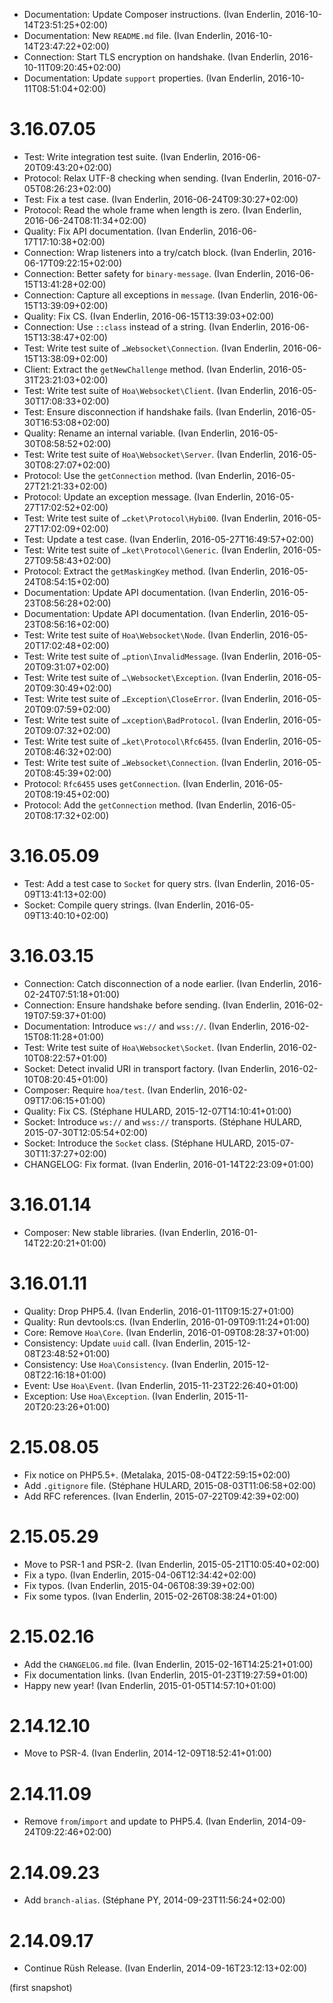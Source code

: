   * Documentation: Update Composer instructions. (Ivan Enderlin, 2016-10-14T23:51:25+02:00)
  * Documentation: New `README.md` file. (Ivan Enderlin, 2016-10-14T23:47:22+02:00)
  * Connection: Start TLS encryption on handshake. (Ivan Enderlin, 2016-10-11T09:20:45+02:00)
  * Documentation: Update `support` properties. (Ivan Enderlin, 2016-10-11T08:51:04+02:00)
# 3.16.07.05

  * Test: Write integration test suite. (Ivan Enderlin, 2016-06-20T09:43:20+02:00)
  * Protocol: Relax UTF-8 checking when sending. (Ivan Enderlin, 2016-07-05T08:26:23+02:00)
  * Test: Fix a test case. (Ivan Enderlin, 2016-06-24T09:30:27+02:00)
  * Protocol: Read the whole frame when length is zero. (Ivan Enderlin, 2016-06-24T08:11:34+02:00)
  * Quality: Fix API documentation. (Ivan Enderlin, 2016-06-17T17:10:38+02:00)
  * Connection: Wrap listeners into a try/catch block. (Ivan Enderlin, 2016-06-17T09:22:15+02:00)
  * Connection: Better safety for `binary-message`. (Ivan Enderlin, 2016-06-15T13:41:28+02:00)
  * Connection: Capture all exceptions in `message`. (Ivan Enderlin, 2016-06-15T13:39:09+02:00)
  * Quality: Fix CS. (Ivan Enderlin, 2016-06-15T13:39:03+02:00)
  * Connection: Use `::class` instead of a string. (Ivan Enderlin, 2016-06-15T13:38:47+02:00)
  * Test: Write test suite of `…Websocket\Connection`. (Ivan Enderlin, 2016-06-15T13:38:09+02:00)
  * Client: Extract the `getNewChallenge` method. (Ivan Enderlin, 2016-05-31T23:21:03+02:00)
  * Test: Write test suite of `Hoa\Websocket\Client`. (Ivan Enderlin, 2016-05-30T17:08:33+02:00)
  * Test: Ensure disconnection if handshake fails. (Ivan Enderlin, 2016-05-30T16:53:08+02:00)
  * Quality: Rename an internal variable. (Ivan Enderlin, 2016-05-30T08:58:52+02:00)
  * Test: Write test suite of `Hoa\Websocket\Server`. (Ivan Enderlin, 2016-05-30T08:27:07+02:00)
  * Protocol: Use the `getConnection` method. (Ivan Enderlin, 2016-05-27T21:21:33+02:00)
  * Protocol: Update an exception message. (Ivan Enderlin, 2016-05-27T17:02:52+02:00)
  * Test: Write test suite of `…cket\Protocol\Hybi00`. (Ivan Enderlin, 2016-05-27T17:02:09+02:00)
  * Test: Update a test case. (Ivan Enderlin, 2016-05-27T16:49:57+02:00)
  * Test: Write test suite of `…ket\Protocol\Generic`. (Ivan Enderlin, 2016-05-27T09:58:43+02:00)
  * Protocol: Extract the `getMaskingKey` method. (Ivan Enderlin, 2016-05-24T08:54:15+02:00)
  * Documentation: Update API documentation. (Ivan Enderlin, 2016-05-23T08:56:28+02:00)
  * Documentation: Update API documentation. (Ivan Enderlin, 2016-05-23T08:56:16+02:00)
  * Test: Write test suite of `Hoa\Websocket\Node`. (Ivan Enderlin, 2016-05-20T17:02:48+02:00)
  * Test: Write test suite of `…ption\InvalidMessage`. (Ivan Enderlin, 2016-05-20T09:31:07+02:00)
  * Test: Write test suite of `…\Websocket\Exception`. (Ivan Enderlin, 2016-05-20T09:30:49+02:00)
  * Test: Write test suite of `…Exception\CloseError`. (Ivan Enderlin, 2016-05-20T09:07:59+02:00)
  * Test: Write test suite of `…xception\BadProtocol`. (Ivan Enderlin, 2016-05-20T09:07:32+02:00)
  * Test: Write test suite of `…ket\Protocol\Rfc6455`. (Ivan Enderlin, 2016-05-20T08:46:32+02:00)
  * Test: Write test suite of `…Websocket\Connection`. (Ivan Enderlin, 2016-05-20T08:45:39+02:00)
  * Protocol: `Rfc6455` uses `getConnection`. (Ivan Enderlin, 2016-05-20T08:19:45+02:00)
  * Protocol: Add the `getConnection` method. (Ivan Enderlin, 2016-05-20T08:17:32+02:00)

# 3.16.05.09

  * Test: Add a test case to `Socket` for query strs. (Ivan Enderlin, 2016-05-09T13:41:13+02:00)
  * Socket: Compile query strings. (Ivan Enderlin, 2016-05-09T13:40:10+02:00)

# 3.16.03.15

  * Connection: Catch disconnection of a node earlier. (Ivan Enderlin, 2016-02-24T07:51:18+01:00)
  * Connection: Ensure handshake before sending. (Ivan Enderlin, 2016-02-19T07:59:37+01:00)
  * Documentation: Introduce `ws://` and `wss://`. (Ivan Enderlin, 2016-02-15T08:11:28+01:00)
  * Test: Write test suite of `Hoa\Websocket\Socket`. (Ivan Enderlin, 2016-02-10T08:22:57+01:00)
  * Socket: Detect invalid URI in transport factory. (Ivan Enderlin, 2016-02-10T08:20:45+01:00)
  * Composer: Require `hoa/test`. (Ivan Enderlin, 2016-02-09T17:06:15+01:00)
  * Quality: Fix CS. (Stéphane HULARD, 2015-12-07T14:10:41+01:00)
  * Socket: Introduce `ws://` and `wss://` transports. (Stéphane HULARD, 2015-07-30T12:05:54+02:00)
  * Socket: Introduce the `Socket` class. (Stéphane HULARD, 2015-07-30T11:37:27+02:00)
  * CHANGELOG: Fix format. (Ivan Enderlin, 2016-01-14T22:23:09+01:00)

# 3.16.01.14

  * Composer: New stable libraries. (Ivan Enderlin, 2016-01-14T22:20:21+01:00)

# 3.16.01.11

  * Quality: Drop PHP5.4. (Ivan Enderlin, 2016-01-11T09:15:27+01:00)
  * Quality: Run devtools:cs. (Ivan Enderlin, 2016-01-09T09:11:24+01:00)
  * Core: Remove `Hoa\Core`. (Ivan Enderlin, 2016-01-09T08:28:37+01:00)
  * Consistency: Update `uuid` call. (Ivan Enderlin, 2015-12-08T23:48:52+01:00)
  * Consistency: Use `Hoa\Consistency`. (Ivan Enderlin, 2015-12-08T22:16:18+01:00)
  * Event: Use `Hoa\Event`. (Ivan Enderlin, 2015-11-23T22:26:40+01:00)
  * Exception: Use `Hoa\Exception`. (Ivan Enderlin, 2015-11-20T20:23:26+01:00)

# 2.15.08.05

  * Fix notice on PHP5.5+. (Metalaka, 2015-08-04T22:59:15+02:00)
  * Add `.gitignore` file. (Stéphane HULARD, 2015-08-03T11:06:58+02:00)
  * Add RFC references. (Ivan Enderlin, 2015-07-22T09:42:39+02:00)

# 2.15.05.29

  * Move to PSR-1 and PSR-2. (Ivan Enderlin, 2015-05-21T10:05:40+02:00)
  * Fix a typo. (Ivan Enderlin, 2015-04-06T12:34:42+02:00)
  * Fix typos. (Ivan Enderlin, 2015-04-06T08:39:39+02:00)
  * Fix some typos. (Ivan Enderlin, 2015-02-26T08:38:24+01:00)

# 2.15.02.16

  * Add the `CHANGELOG.md` file. (Ivan Enderlin, 2015-02-16T14:25:21+01:00)
  * Fix documentation links. (Ivan Enderlin, 2015-01-23T19:27:59+01:00)
  * Happy new year! (Ivan Enderlin, 2015-01-05T14:57:10+01:00)

# 2.14.12.10

  * Move to PSR-4. (Ivan Enderlin, 2014-12-09T18:52:41+01:00)

# 2.14.11.09

  * Remove `from`/`import` and update to PHP5.4. (Ivan Enderlin, 2014-09-24T09:22:46+02:00)

# 2.14.09.23

  * Add `branch-alias`. (Stéphane PY, 2014-09-23T11:56:24+02:00)

# 2.14.09.17

  * Continue Rüsh Release. (Ivan Enderlin, 2014-09-16T23:12:13+02:00)

(first snapshot)
